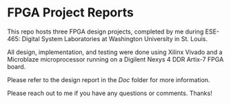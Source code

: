 # FPGA Project Reports

This repo hosts three FPGA design projects, completed by me during ESE-465: Digital System Laboratories at Washington University in St. Louis.

All design, implementation, and testing were done using Xilinx Vivado and a Microblaze microprocessor running on a Digilent Nexys 4 DDR Artix-7 FPGA board.

Please refer to the design report in the _Doc_ folder for more information.

Please reach out to me if you have any questions or comments. Thanks!
